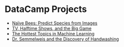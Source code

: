 # DataCamp Projects
- [Naïve Bees: Predict Species from Images]()
- [TV, Halftime Shows, and the Big Game]()
- [The Hottest Topics in Machine Learning]()
- [Dr. Semmelweis and the Discovery of Handwashing]()
